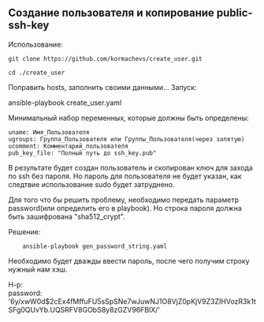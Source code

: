 ## Создание пользователя и копирование public-ssh-key

Использование:

    git clone https://github.com/kormachevs/create_user.git

    cd ./create_user

Поправить hosts, заполнить своими данными... 
Запуск:

ansible-playbook create_user.yaml

Минимальный набор переменных, которые должны быть определены:

    uname: Имя_Пользователя
    ugroups: Группа_Пользователя или Группы_Пользователя(через запятую)
    ucomment: Комментарий_пользователя
    pub_key_file: "Полный путь до ssh_key.pub"

В результате будет создан пользователь и скопирован ключ для захода по ssh без пароля. Но пароль для пользователя не будет указан, как следтвие использование sudo будет затруднено. 

Для того что бы решить проблему, необходимо передать параметр password(или определить его в playbook). Но строка пароля должна быть зашифрована "sha512_crypt". 

Решение:

        ansible-playbook gen_password_string.yaml

Необходимо будет дважды ввести пароль, после чего получим строку нужный нам хэш. 

Н-р:  
password: '$6$y/xwW0d$2cEx4fMffuFU5sSpSNe7wJuwNJ1O8VjZ0pKjV9Z3ZIHVozR3k1tSFg0QUvYb.UQSRFV8GObS8y8zGZV96FBlX/'
